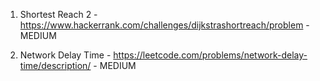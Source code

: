 1. Shortest Reach 2 -  https://www.hackerrank.com/challenges/dijkstrashortreach/problem - MEDIUM

2. Network Delay Time - https://leetcode.com/problems/network-delay-time/description/ - MEDIUM
